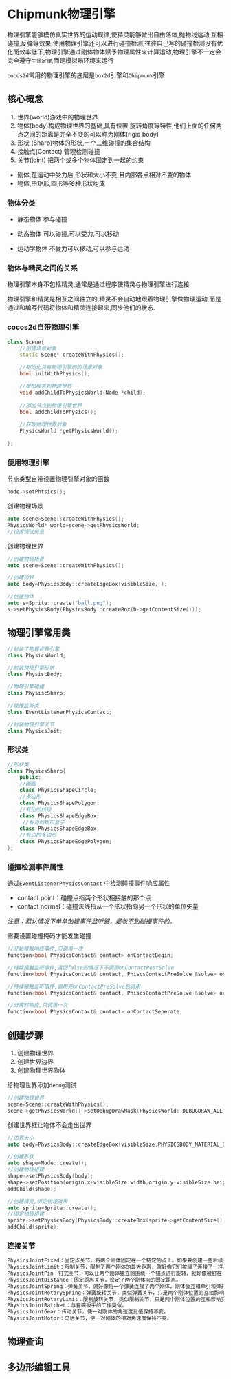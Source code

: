 # Chipmunk物理引擎

物理引擎能够模仿真实世界的运动规律,使精灵能够做出自由落体,抛物线运动,互相碰撞,反弹等效果,使用物理引擎还可以进行碰撞检测,往往自己写的碰撞检测没有优化而效率低下,物理引擎通过刚体物体赋予物理属性来计算运动,物理引擎不一定会完全遵守`牛顿定律`,而是模拟器环境来运行

`cocos2d`常用的物理引擎的底层是`box2d`引擎和`Chipmunk`引擎

## 核心概念

1. 世界(world)游戏中的物理世界
2. 物体(body)构成物理世界的基础,具有位置,旋转角度等特性,他们上面的任何两点之间的距离是完全不变的可以称为刚体(rigid body)
3. 形状 (Sharp)物体的形状,一个二维碰撞的集合结构
4. 接触点(Contact) 管理检测碰撞
5. 关节(joint) 把两个或多个物体固定到一起的约束



+ 刚体,在运动中受力后,形状和大小不变,且内部各点相对不变的物体
+ 物体,由矩形,圆形等多种形状组成

### 物体分类

+ 静态物体	参与碰撞

+ 动态物体    可以碰撞,可以受力,可以移动

+ 运动学物体 不受力可以移动,可以参与运动




### 物体与精灵之间的关系

物理引擎本身不包括精灵,通常是通过程序使精灵与物理引擎进行连接

物理引擎和精灵是相互之间独立的,精灵不会自动地跟着物理引擎做物理运动,而是通过和编写代码将物体和精灵连接起来,同步他们的状态.



### cocos2d自带物理引擎

```c++
class Scene{
    //创建场景对象
    static Scene* createWithPhysics();

    //初始化具有物理引擎的的场景对象
    bool initWithPhysics();

    //增加解答到物理世界
    void addChildToPhysicsWorld(Node *child);
    
    //添加节点到物理引擎世界
    bool addchildToPhysics();
    
    //获取物理世界对象
    PhysicsWorld *getPhysicsWorld();

};
```

### 使用物理引擎

节点类型自带设置物理引擎对象的函数

```cpp
node->setPhtsics();
```

创建物理场景

```cpp
auto scene=Scene::createWithPhysics();
PhysicsWorld* world=scene->getPhysicsWorld;
//设置调试信息

```

创建物理世界

```cpp
//创建物理场景
auto scene=Scene::createWithPhysics();

//创建边界
auto body=PhysicsBody::createEdgeBox(visibleSize, );

//创建物体
auto s=Sprite::create("ball.png");
s->setPhysicsBody(PhysicsBody::createBox(b->getContentSize()));

```



## 物理引擎常用类

```cpp
//封装了物理世界引擎
class PhysicsWorld;

//封装物理引擎形状
class PhysiscBody;

//物理引擎碰撞
class PhysiscSharp;

//碰撞监听类
class EventListenerPhysicsContact;

//封装物理引擎关节
class PhysicsJoit;
```

### 形状类

```c++
//形状类
class PhysicsSharp{
    public:
    //画圆
    class PhysicsShapeCircle;
    //多边形
    class PhysicsShapePolygon;
    //有边的线段
    class PhysicsShapeEdgeBox;
     //有边的矩形盒子
    class PhysicsShapeEdgeBox;
    //有边的多边形
    class PhysicsShapeEdgePolygon;
};
```

### 碰撞检测事件属性

通过`EventListenerPhysicsContact` 中检测碰撞事件响应属性

- contact point：碰撞点指两个形状相接触的那个点
- contact normal：碰撞法线指从一个形状指向另一个形状的单位矢量

*注意：默认情况下单单创建事件监听器，是收不到碰撞事件的。*

需要设置碰撞掩码才能发生碰撞

```cpp
//开始接触响应事件,只调用一次
function<bool PhysicsContact& contact> onContactBegin;

//持续接触监听事件,返回false的情况下不调用onContactPostSolve
function<bool PhysicsContact& contact, PhiscsContactPreSolve &solve> onContactPreSolve;

//持续接触监听事件,调用完onContactPreSolve后调用
function<bool PhysicsContact& contact, PhiscsContactPreSolve &solve> onContactPostSolve;

//分离时响应,只调用一次
function<bool PhysicsContact& contact> onContactSeperate;
```

## 创建步骤

1. 创建物理世界
2. 创建世界边界
3. 创建物理世界物体

给物理世界添加`debug`测试

```cpp
//创建物理世界
scene=Scene::createWithPhysics();
scene->getPhysicsWorld()->setDebugDrawMask(PhysicsWorld::DEBUGDRAW_ALL);
```

创建世界框让物体不会走出世界

```cpp
//边界大小
auto body=PhysicsBody::createEdgeBox(visibleSize,PHYSICSBODY_MATERIAL_DEFAULT,3);

//创建形状
auto shape=Node::create();
//创建物理组建
shape->setPhysicsBody(body);
shape->setPosition(origin.x+visibleSize.width,origin.y+visibleSize.height);
addChild(shape);

//创建精灵,绑定物理效果
auto sprite=Sprite::create();
//绑定物理组建
sprite->setPhysicsBody(PhysicsBody::createBox(sprite->getContentSize()));
addChild(sprite);
```

### 连接关节

```cpp
PhysicsJointFixed：固定点关节，将两个刚体固定在一个特定的点上。如果要创建一些后续会断裂的复合刚体，使用固定关节是非常合适的。
PhysicsJointLimit：限制关节，限制了两个刚体的最大距离，就好像它们被绳子连接了一样。
PhysicsJointPin：钉式关节，可以让两个刚体独立的围绕一个锚点进行旋转，就好像被钉在一起了一样。
PhysicsJointDistance：固定距离关节，设定了两个刚体间的固定距离。
PhysicsJointSpring：弹簧关节，就好像将一个弹簧连接了两个刚体，刚体会互相牵引和弹开。
PhysicsJointRotarySpring：弹簧旋转关节，类似弹簧关节，只是两个刚体位置的互相影响变成了旋转的互相影响。
PhysicsJointRotaryLimit：限制旋转关节，类似限制关节，只是两个刚体位置的互相影响变成了旋转的互相影响
PhysicsJointRatchet：与套筒扳手的工作类似。
PhysicsJointGear：传动关节，使一对刚体的角速度比值保持不变。
PhysicsJointMotor：马达关节，使一对刚体的相对角速度保持不变。
```

## 物理查询


## 多边形编辑工具






